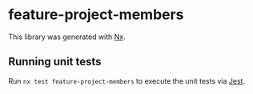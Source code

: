 # feature-project-members

This library was generated with [Nx](https://nx.dev).

## Running unit tests

Run `nx test feature-project-members` to execute the unit tests via [Jest](https://jestjs.io).
